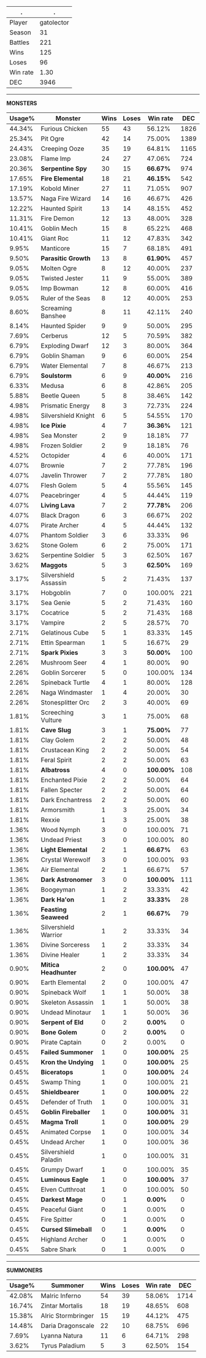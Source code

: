 .|.
|-|-
Player|gatolector
Season|31
Battles|221
Wins|125
Loses|96
Win rate|1.30
DEC|3946

---
**MONSTERS**

Usage%|Monster|Wins|Loses|Win rate|DEC|
-|-|-|-|-|-|
44.34%|Furious Chicken|55|43|56.12%|1826|
25.34%|Pit Ogre|42|14|75.00%|1389|
24.43%|Creeping Ooze|35|19|64.81%|1165|
23.08%|Flame Imp|24|27|47.06%|724|
20.36%|**Serpentine Spy**|30|15|**66.67%**|974|
17.65%|**Fire Elemental**|18|21|**46.15%**|542|
17.19%|Kobold Miner|27|11|71.05%|907|
13.57%|Naga Fire Wizard|14|16|46.67%|426|
12.22%|Haunted Spirit|13|14|48.15%|452|
11.31%|Fire Demon|12|13|48.00%|328|
10.41%|Goblin Mech|15|8|65.22%|468|
10.41%|Giant Roc|11|12|47.83%|342|
9.95%|Manticore|15|7|68.18%|491|
9.50%|**Parasitic Growth**|13|8|**61.90%**|457|
9.05%|Molten Ogre|8|12|40.00%|237|
9.05%|Twisted Jester|11|9|55.00%|389|
9.05%|Imp Bowman|12|8|60.00%|416|
9.05%|Ruler of the Seas|8|12|40.00%|253|
8.60%|Screaming Banshee|8|11|42.11%|240|
8.14%|Haunted Spider|9|9|50.00%|295|
7.69%|Cerberus|12|5|70.59%|382|
6.79%|Exploding Dwarf|12|3|80.00%|364|
6.79%|Goblin Shaman|9|6|60.00%|254|
6.79%|Water Elemental|7|8|46.67%|213|
6.79%|**Soulstorm**|6|9|**40.00%**|216|
6.33%|Medusa|6|8|42.86%|205|
5.88%|Beetle Queen|5|8|38.46%|142|
4.98%|Prismatic Energy|8|3|72.73%|224|
4.98%|Silvershield Knight|6|5|54.55%|170|
4.98%|**Ice Pixie**|4|7|**36.36%**|121|
4.98%|Sea Monster|2|9|18.18%|77|
4.98%|Frozen Soldier|2|9|18.18%|76|
4.52%|Octopider|4|6|40.00%|171|
4.07%|Brownie|7|2|77.78%|196|
4.07%|Javelin Thrower|7|2|77.78%|180|
4.07%|Flesh Golem|5|4|55.56%|145|
4.07%|Peacebringer|4|5|44.44%|119|
4.07%|**Living Lava**|7|2|**77.78%**|206|
4.07%|Black Dragon|6|3|66.67%|202|
4.07%|Pirate Archer|4|5|44.44%|132|
4.07%|Phantom Soldier|3|6|33.33%|96|
3.62%|Stone Golem|6|2|75.00%|171|
3.62%|Serpentine Soldier|5|3|62.50%|167|
3.62%|**Maggots**|5|3|**62.50%**|169|
3.17%|Silvershield Assassin|5|2|71.43%|137|
3.17%|Hobgoblin|7|0|100.00%|221|
3.17%|Sea Genie|5|2|71.43%|160|
3.17%|Cocatrice|5|2|71.43%|168|
3.17%|Vampire|2|5|28.57%|70|
2.71%|Gelatinous Cube|5|1|83.33%|145|
2.71%|Ettin Spearman|1|5|16.67%|29|
2.71%|**Spark Pixies**|3|3|**50.00%**|100|
2.26%|Mushroom Seer|4|1|80.00%|90|
2.26%|Goblin Sorcerer|5|0|100.00%|134|
2.26%|Spineback Turtle|4|1|80.00%|128|
2.26%|Naga Windmaster|1|4|20.00%|30|
2.26%|Stonesplitter Orc|2|3|40.00%|69|
1.81%|Screeching Vulture|3|1|75.00%|68|
1.81%|**Cave Slug**|3|1|**75.00%**|77|
1.81%|Clay Golem|2|2|50.00%|48|
1.81%|Crustacean King|2|2|50.00%|54|
1.81%|Feral Spirit|2|2|50.00%|63|
1.81%|**Albatross**|4|0|**100.00%**|108|
1.81%|Enchanted Pixie|2|2|50.00%|64|
1.81%|Fallen Specter|2|2|50.00%|64|
1.81%|Dark Enchantress|2|2|50.00%|60|
1.81%|Armorsmith|1|3|25.00%|34|
1.81%|Rexxie|1|3|25.00%|38|
1.36%|Wood Nymph|3|0|100.00%|71|
1.36%|Undead Priest|3|0|100.00%|80|
1.36%|**Light Elemental**|2|1|**66.67%**|63|
1.36%|Crystal Werewolf|3|0|100.00%|93|
1.36%|Air Elemental|2|1|66.67%|57|
1.36%|**Dark Astronomer**|3|0|**100.00%**|111|
1.36%|Boogeyman|1|2|33.33%|42|
1.36%|**Dark Ha'on**|1|2|**33.33%**|28|
1.36%|**Feasting Seaweed**|2|1|**66.67%**|79|
1.36%|Silvershield Warrior|1|2|33.33%|34|
1.36%|Divine Sorceress|1|2|33.33%|34|
1.36%|Divine Healer|1|2|33.33%|34|
0.90%|**Mitica Headhunter**|2|0|**100.00%**|47|
0.90%|Earth Elemental|2|0|100.00%|47|
0.90%|Spineback Wolf|1|1|50.00%|38|
0.90%|Skeleton Assassin|1|1|50.00%|38|
0.90%|Undead Minotaur|1|1|50.00%|36|
0.90%|**Serpent of Eld**|0|2|**0.00%**|0|
0.90%|**Bone Golem**|0|2|**0.00%**|0|
0.90%|Pirate Captain|0|2|0.00%|0|
0.45%|**Failed Summoner**|1|0|**100.00%**|25|
0.45%|**Kron the Undying**|1|0|**100.00%**|25|
0.45%|**Biceratops**|1|0|**100.00%**|24|
0.45%|Swamp Thing|1|0|100.00%|21|
0.45%|**Shieldbearer**|1|0|**100.00%**|22|
0.45%|Defender of Truth|1|0|100.00%|31|
0.45%|**Goblin Fireballer**|1|0|**100.00%**|31|
0.45%|**Magma Troll**|1|0|**100.00%**|29|
0.45%|Animated Corpse|1|0|100.00%|34|
0.45%|Undead Archer|1|0|100.00%|36|
0.45%|Silvershield Paladin|1|0|100.00%|31|
0.45%|Grumpy Dwarf|1|0|100.00%|35|
0.45%|**Luminous Eagle**|1|0|**100.00%**|37|
0.45%|Elven Cutthroat|1|0|100.00%|50|
0.45%|**Darkest Mage**|0|1|**0.00%**|0|
0.45%|Peaceful Giant|0|1|0.00%|0|
0.45%|Fire Spitter|0|1|0.00%|0|
0.45%|**Cursed Slimeball**|0|1|**0.00%**|0|
0.45%|Highland Archer|0|1|0.00%|0|
0.45%|Sabre Shark|0|1|0.00%|0|

---
**SUMMONERS**

Usage%|Summoner|Wins|Loses|Win rate|DEC|
-|-|-|-|-|-|
42.08%|Malric Inferno|54|39|58.06%|1714|
16.74%|Zintar Mortalis|18|19|48.65%|608|
15.38%|Alric Stormbringer|15|19|44.12%|475|
14.48%|Daria Dragonscale|22|10|68.75%|696|
7.69%|Lyanna Natura|11|6|64.71%|298|
3.62%|Tyrus Paladium|5|3|62.50%|154|
